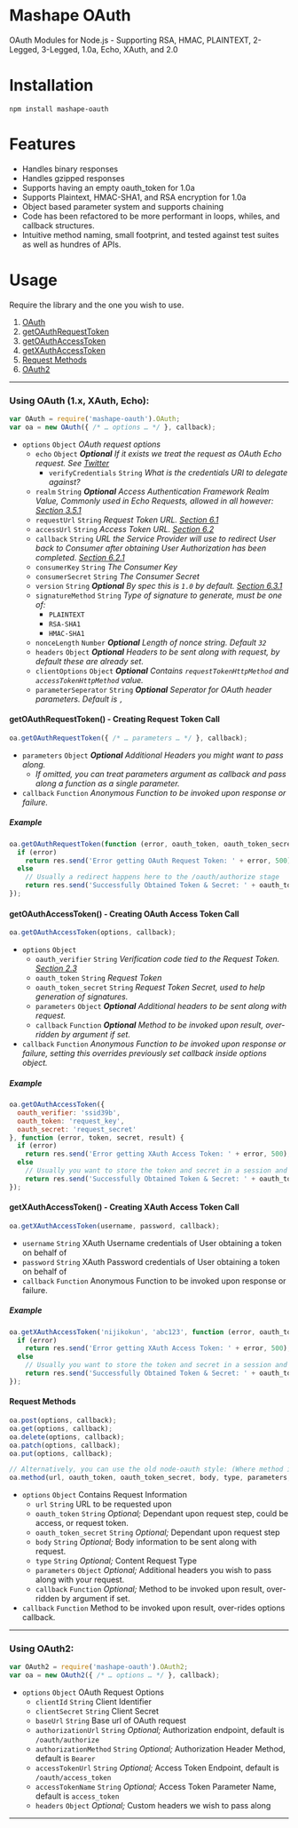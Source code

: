 # Mashape OAuth

OAuth Modules for Node.js - Supporting RSA, HMAC, PLAINTEXT, 2-Legged, 3-Legged, 1.0a, Echo, XAuth, and 2.0

# Installation

```
npm install mashape-oauth
```

# Features

- Handles binary responses
- Handles gzipped responses
- Supports having an empty oauth_token for 1.0a
- Supports Plaintext, HMAC-SHA1, and RSA encryption for 1.0a
- Object based parameter system and supports chaining
- Code has been refactored to be more performant in loops, whiles, and callback structures.
- Intuitive method naming, small footprint, and tested against test suites as well as hundres of APIs.

# Usage

Require the library and the one you wish to use.

1. [OAuth](#using-oauth-1x-xauth-echo)
  1. [getOAuthRequestToken](#getoauthrequesttoken---creating-request-token-call)
  2. [getOAuthAccessToken](#getoauthaccesstoken---creating-oauth-access-token-call)
  2. [getXAuthAccessToken](#getxauthaccesstoken---creating-xauth-access-token-call)
  3. [Request Methods](#request-methods)
2. [OAuth2](#using-oauth2)

***

### Using OAuth (1.x, XAuth, Echo):

```javascript
var OAuth = require('mashape-oauth').OAuth;
var oa = new OAuth({ /* … options … */ }, callback);
```
- `options` `Object` *OAuth request options*
  - `echo` `Object` ___Optional___ *If it exists we treat the request as OAuth Echo request. See [Twitter](https://dev.twitter.com/docs/auth/oauth/oauth-echo)*
      - `verifyCredentials` `String` *What is the credentials URI to delegate against?*
  - `realm` `String` ___Optional___ *Access Authentication Framework Realm Value, Commonly used in Echo Requests, allowed in all however: [Section 3.5.1](http://tools.ietf.org/html/rfc5849#section-3.5.1)*
  - `requestUrl` `String` *Request Token URL. [Section 6.1](http://oauth.net/core/1.0/#auth_step1)*
  - `accessUrl` `String` *Access Token URL. [Section 6.2](http://oauth.net/core/1.0/#auth_step2)*
  - `callback` `String` *URL the Service Provider will use to redirect User back to Consumer after obtaining User Authorization has been completed. [Section 6.2.1](http://oauth.net/core/1.0/#auth_step2)*
  - `consumerKey` `String` *The Consumer Key*
  - `consumerSecret` `String` *The Consumer Secret*
  - `version` `String` ___Optional___ *By spec this is `1.0` by default. [Section 6.3.1](http://oauth.net/core/1.0/#auth_step3)*
  - `signatureMethod` `String` *Type of signature to generate, must be one of:*
      - `PLAINTEXT`
      - `RSA-SHA1`
      - `HMAC-SHA1`
  - `nonceLength` `Number` ___Optional___ *Length of nonce string. Default `32`*
  - `headers` `Object` ___Optional___ *Headers to be sent along with request, by default these are already set.*
  - `clientOptions` `Object` ___Optional___ *Contains `requestTokenHttpMethod` and `accessTokenHttpMethod` value.*
  - `parameterSeperator` `String` ___Optional___ *Seperator for OAuth header parameters. Default is `,`*

#### getOAuthRequestToken() - Creating Request Token Call

```javascript
oa.getOAuthRequestToken({ /* … parameters … */ }, callback);
```

- `parameters` `Object` ___Optional___ *Additional Headers you might want to pass along.*
  - *If omitted, you can treat parameters argument as callback and pass along a function as a single parameter.*
- `callback` `Function` *Anonymous Function to be invoked upon response or failure.*


##### Example

```javascript
oa.getOAuthRequestToken(function (error, oauth_token, oauth_token_secret, results) {
  if (error)
    return res.send('Error getting OAuth Request Token: ' + error, 500);
  else
    // Usually a redirect happens here to the /oauth/authorize stage
    return res.send('Successfully Obtained Token & Secret: ' + oauth_token + ' & ' + oauth_token_secret, 200);
});
```

#### getOAuthAccessToken() - Creating OAuth Access Token Call

```javascript
oa.getOAuthAccessToken(options, callback);
```

- `options` `Object`
  - `oauth_verifier` `String` *Verification code tied to the Request Token. [Section 2.3](http://tools.ietf.org/html/rfc5849#section-2.3)*
  - `oauth_token` `String` *Request Token*
  - `oauth_token_secret` `String` *Request Token Secret, used to help generation of signatures.*
  - `parameters` `Object` ___Optional___ *Additional headers to be sent along with request.*
  - `callback` `Function` ___Optional___ *Method to be invoked upon result, over-ridden by argument if set.*
- `callback` `Function` *Anonymous Function to be invoked upon response or failure, setting this overrides previously set callback inside options object.*


##### Example

```javascript
oa.getOAuthAccessToken({
  oauth_verifier: 'ssid39b',
  oauth_token: 'request_key',
  oauth_secret: 'request_secret'
}, function (error, token, secret, result) {
  if (error)
    return res.send('Error getting XAuth Access Token: ' + error, 500);
  else
    // Usually you want to store the token and secret in a session and make your requests after this
    return res.send('Successfully Obtained Token & Secret: ' + oauth_token + ' & ' + oauth_token_secret, 200);
});
```

#### getXAuthAccessToken() - Creating XAuth Access Token Call

```javascript
oa.getXAuthAccessToken(username, password, callback);
```

- `username` `String` XAuth Username credentials of User obtaining a token on behalf of
- `password` `String` XAuth Password credentials of User obtaining a token on behalf of
- `callback` `Function` Anonymous Function to be invoked upon response or failure.


##### Example

```javascript
oa.getXAuthAccessToken('nijikokun', 'abc123', function (error, oauth_token, oauth_token_secret, results) {
  if (error)
    return res.send('Error getting XAuth Access Token: ' + error, 500);
  else
    // Usually you want to store the token and secret in a session and make your requests after this
    return res.send('Successfully Obtained Token & Secret: ' + oauth_token + ' & ' + oauth_token_secret, 200);
});
```

#### Request Methods

```javascript
oa.post(options, callback);
oa.get(options, callback);
oa.delete(options, callback);
oa.patch(options, callback);
oa.put(options, callback);

// Alternatively, you can use the old node-oauth style: (Where method is one of five above.)
oa.method(url, oauth_token, oauth_token_secret, body, type, parameters, callback);
```

- `options` `Object` Contains Request Information
  - `url` `String` URL to be requested upon
  - `oauth_token` `String` *Optional;* Dependant upon request step, could be access, or request token.
  - `oauth_token_secret` `String` *Optional;* Dependant upon request step
  - `body` `String` *Optional;* Body information to be sent along with request.
  - `type` `String` *Optional;* Content Request Type
  - `parameters` `Object` *Optional;* Additional headers you wish to pass along with your request.
  - `callback` `Function` *Optional;* Method to be invoked upon result, over-ridden by argument if set.
- `callback` `Function` Method to be invoked upon result, over-rides options callback.

***

### Using OAuth2:

```javascript
var OAuth2 = require('mashape-oauth').OAuth2;
var oa = new OAuth2({ /* … options … */ }, callback);
```

- `options` `Object` OAuth Request Options
  - `clientId` `String` Client Identifier
  - `clientSecret` `String` Client Secret
  - `baseUrl` `String` Base url of OAuth request
  - `authorizationUrl` `String` *Optional;* Authorization endpoint, default is `/oauth/authorize`
  - `authorizationMethod` `String` *Optional;* Authorization Header Method, default is `Bearer`
  - `accessTokenUrl` `String` *Optional;* Access Token Endpoint, default is `/oauth/access_token`
  - `accessTokenName` `String` *Optional;* Access Token Parameter Name, default is `access_token`
  - `headers` `Object` *Optional;* Custom headers we wish to pass along

***
